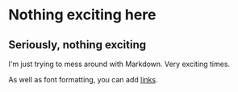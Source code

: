 # Nothing exciting here

## Seriously, nothing exciting

I'm just trying to mess around with Markdown. Very exciting times.

As well as font formatting, you can add [links](https://www.youtube.com/watch?v=dQw4w9WgXcQ).
